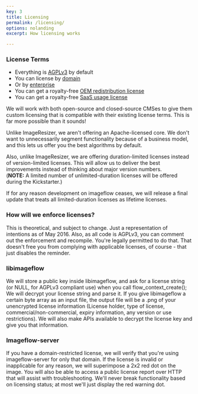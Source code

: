 ```yaml
---
key: 3
title: Licensing
permalink: /licensing/
options: nolanding
excerpt: How licensing works

---
```




### License Terms

* Everything is [AGPLv3](http://imageresizing.net/licenses/agpl) by default
* You can license by [domain](http://imageresizing.net/licenses/domain)
* Or by [enterprise](http://imageresizing.net/licenses/enterprise)
* You can get a royalty-free [OEM redistribution license](http://imageresizing.net/licenses/oem)
* You can get a royalty-free [SaaS usage license](http://imageresizing.net/licenses/saas)


We will work with both open-source and closed-source CMSes to give them custom licensing that is compatible with their existing license terms. This is far more possible than it sounds!

Unlike ImageResizer, we aren't offering an Apache-licensed core. We don't want to unnecessarily segment functionality because of a business model, and this lets us offer you the best algorithms by default. 

Also, unlike ImageResizer, we are offering duration-limited licenses instead of version-limited licenses. This will allow us to deliver the best improvements instead of thinking about major version numbers.       
(**NOTE:** A limited number of unlimited-duration licenses will be offered during the Kickstarter.)

If for any reason development on imageflow ceases, we will release a final update that treats all limited-duration licenses as lifetime licenses.

### How will we enforce licenses?

This is theoretical, and subject to change. Just a representation of intentions as of May 2016. Also, as all code is AGPLv3, you can comment out the enforcement and recompile. You're legally permitted to do that. That doesn't free you from complying with applicable licenses, of course - that just disables the reminder.

### libimageflow

We will store a public key inside libimageflow, and ask for a license string (or NULL, for AGPLv3 compliant use) when you call flow_context_create();
We will decrypt your license string and parse it.
If you give libimageflow a certain byte array as an input file, the output file will be a .png of your unencrypted license information (License holder, type of license, commercial/non-commercial, expiry information, any version or use restrictions). 
We will also make APIs available to decrypt the license key and give you that information.

### Imageflow-server

If you have a domain-restricted license, we will verify that you're using imageflow-server for only that domain. If the license is invalid or inapplicable for any reason, we will superimpose a 2x2 red dot on the image. You will also be able to access a public license report over HTTP that will assist with troubleshooting. We'll never break functionality based on licensing status; at most we'll just display the red warning dot.


